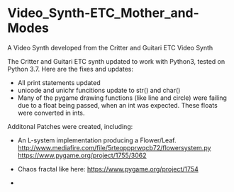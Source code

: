 # Video_Synth-ETC_Mother_and-Modes
A Video Synth developed from the Critter and Guitari ETC Video Synth

The Critter and Guitari ETC synth updated to work with Python3, tested on Python 3.7. Here are the fixes and updates:
* All print statements updated
* unicode and unichr funcitions update to str() and char()
* Many of the pygame drawing functions (like line and circle) were failing due to a float being passed, when an int was expected. These floats were converted in ints.

Additonal Patches were created, including:
* An L-system implementation producing a Flower/Leaf.
http://www.mediafire.com/file/5rteoppprwqcb72/flowersystem.py
https://www.pygame.org/project/1755/3062

* Chaos fractal like here:  https://www.pygame.org/project/1754
* 
